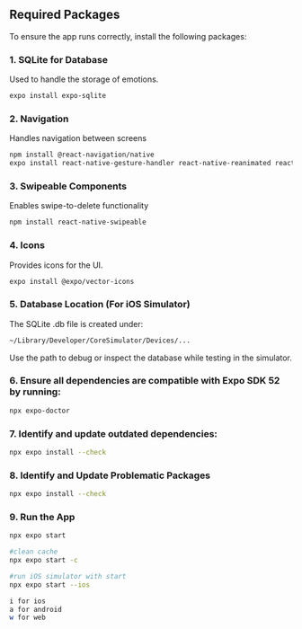## Required Packages

To ensure the app runs correctly, install the following packages:

### 1. SQLite for Database
Used to handle the storage of emotions.
```bash
expo install expo-sqlite
```

### 2. Navigation
Handles navigation between screens
```bash
npm install @react-navigation/native
expo install react-native-gesture-handler react-native-reanimated react-native-screens react-native-safe-area-context react-native-get-random-values @react-native-masked-view/masked-view
```

### 3. Swipeable Components
Enables swipe-to-delete functionality
```bash
npm install react-native-swipeable
```

### 4. Icons
Provides icons for the UI.
```bash
expo install @expo/vector-icons
```

### 5. Database Location (For iOS Simulator)
The SQLite .db file is created under:
```bash
~/Library/Developer/CoreSimulator/Devices/...
```
Use the path to debug or inspect the database while testing in the simulator.

### 6. Ensure all dependencies are compatible with Expo SDK 52 by running:
```bash
npx expo-doctor   
```

### 7. Identify and update outdated dependencies:
```bash
npx expo install --check
```

### 8. Identify and Update Problematic Packages
```bash
npx expo install --check
```

### 9. Run the App

```bash
npx expo start

#clean cache
npx expo start -c

#run iOS simulator with start
npx expo start --ios 

i for ios
a for android
w for web


```
 
